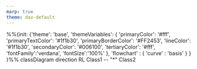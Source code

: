 ```yaml
---
marp: true
theme: dav-default
---
```


<style>
* {
    
padding:0;
margin:0;

}

:root {
background-color:#FFF;
}
</style>

<div class='mermaid'>
%%{init: {'theme': 'base',
'themeVariables': {
'primaryColor': '#fff',
'primaryTextColor': '#1f1b30',
'primaryBorderColor': '#FF2453',
'lineColor': '#1f1b30',
'secondaryColor': '#006100',
'tertiaryColor': '#fff',
'fontFamily':'verdana',
'fontSize':'100%'
}, 
'flowchart' : { 'curve' : 'basis' } 
} }%%
classDiagram
    direction RL
    Class1 -- "*" Class2

</div>